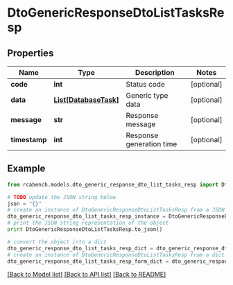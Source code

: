 # DtoGenericResponseDtoListTasksResp


## Properties

Name | Type | Description | Notes
------------ | ------------- | ------------- | -------------
**code** | **int** | Status code | [optional] 
**data** | [**List[DatabaseTask]**](DatabaseTask.md) | Generic type data | [optional] 
**message** | **str** | Response message | [optional] 
**timestamp** | **int** | Response generation time | [optional] 

## Example

```python
from rcabench.models.dto_generic_response_dto_list_tasks_resp import DtoGenericResponseDtoListTasksResp

# TODO update the JSON string below
json = "{}"
# create an instance of DtoGenericResponseDtoListTasksResp from a JSON string
dto_generic_response_dto_list_tasks_resp_instance = DtoGenericResponseDtoListTasksResp.from_json(json)
# print the JSON string representation of the object
print DtoGenericResponseDtoListTasksResp.to_json()

# convert the object into a dict
dto_generic_response_dto_list_tasks_resp_dict = dto_generic_response_dto_list_tasks_resp_instance.to_dict()
# create an instance of DtoGenericResponseDtoListTasksResp from a dict
dto_generic_response_dto_list_tasks_resp_form_dict = dto_generic_response_dto_list_tasks_resp.from_dict(dto_generic_response_dto_list_tasks_resp_dict)
```
[[Back to Model list]](../README.md#documentation-for-models) [[Back to API list]](../README.md#documentation-for-api-endpoints) [[Back to README]](../README.md)


